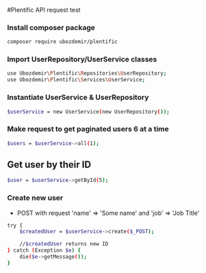 #Plentific API request test

### Install composer package
```bash
composer require ubozdemir/plentific
```

### Import UserRepository/UserService classes
```bash
use Ubozdemir\Plentific\Repositories\UserRepository;
use Ubozdemir\Plentific\Services\UserService;
```

### Instantiate UserService & UserRepository
```bash
$userService = new UserService(new UserRepository());
```

### Make request to get paginated users 6 at a time
```bash
$users = $userService->all(1);
```

## Get user by their ID
```bash
$user = $userService->getById(5);
```

### Create new user
 - POST with request 'name' => 'Some name' and 'job' => 'Job Title'
```bash
try {
    $createdUser = $userService->create($_POST);

    //$createdUser returns new ID
} catch (Exception $e) {
    die($e->getMessage());
}
```